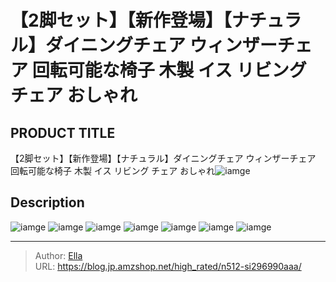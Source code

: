 # 【2脚セット】【新作登場】【ナチュラル】ダイニングチェア ウィンザーチェア 回転可能な椅子 木製 イス リビング チェア おしゃれ


## PRODUCT TITLE 

【2脚セット】【新作登場】【ナチュラル】ダイニングチェア ウィンザーチェア 回転可能な椅子 木製 イス リビング チェア おしゃれ![iamge](https://b2bfiles1.gigab2b.cn/image/wkseller/301/20220603_064be6624b9694ad61f48077a10648f6.jpg)

## Description











![iamge](https://b2bfiles1.gigab2b.cn/image/wkseller/301/20220603_40bbbb60a0dea83ae800bd34536ef0d1.jpg)
![iamge](https://b2bfiles1.gigab2b.cn/image/wkseller/301/20220603_aff93bf17ad2d69f1f4ad3912dad63f2.jpg)
![iamge](https://b2bfiles1.gigab2b.cn/image/wkseller/301/20220603_fd5a6293b0877c01b0b0b14065977b68.jpg)
![iamge](https://b2bfiles1.gigab2b.cn/image/wkseller/301/20220603_f466cbe0c700e3974263ecb2a65fafcb.jpg)
![iamge](https://b2bfiles1.gigab2b.cn/image/wkseller/301/20220603_6eb6887e0efa42ea9e31cfb0861bad2e.jpg)
![iamge](https://b2bfiles1.gigab2b.cn/image/wkseller/301/20220603_e7fb3151ef4850e09fb7e7559800cff2.jpg)
![iamge](https://b2bfiles1.gigab2b.cn/image/wkseller/301/20220603_9fa6a8ab2d45678e489835a9f97b687c.jpg)


---

> Author: [Ella](https://blog.jp.amzshop.net/)  
> URL: https://blog.jp.amzshop.net/high_rated/n512-si296990aaa/  

